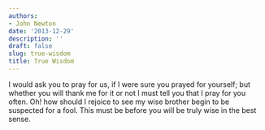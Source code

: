 ```yaml
---
authors:
- John Newton
date: '2013-12-29'
description: ''
draft: false
slug: true-wisdom
title: True Wisdom
---
```

I would ask you to pray for us, if I were sure you prayed for yourself; but whether you will thank me for it or not I must tell you that I pray for you often. Oh! how should I rejoice to see my wise brother begin to be suspected for a fool. This must be before you will be truly wise in the best sense.



